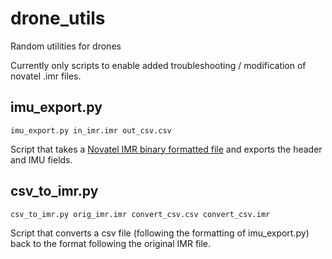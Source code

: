 # drone_utils
Random utilities for drones

Currently only scripts to enable added troubleshooting / modification of novatel .imr files. 
## imu_export.py
`imu_export.py in_imr.imr out_csv.csv`

Script that takes a [Novatel IMR binary formatted file](https://docs.novatel.com/Waypoint/Content/Data_Formats/IMR_File.htm) and exports the header and IMU fields. 

## csv_to_imr.py
`csv_to_imr.py orig_imr.imr convert_csv.csv convert_csv.imr`

Script that converts a csv file (following the formatting of imu_export.py) back to the format following the original IMR file. 
